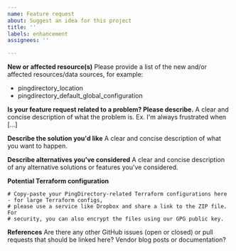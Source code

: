 ```yaml
---
name: Feature request
about: Suggest an idea for this project
title: ''
labels: enhancement
assignees: ''

---
```


**New or affected resource(s)**
Please provide a list of the new and/or affected resources/data sources, for example:
- pingdirectory_location
- pingdirectory_default_global_configuration

**Is your feature request related to a problem? Please describe.**
A clear and concise description of what the problem is. Ex. I'm always frustrated when [...]

**Describe the solution you'd like**
A clear and concise description of what you want to happen.

**Describe alternatives you've considered**
A clear and concise description of any alternative solutions or features you've considered.

**Potential Terraform configuration**
```hcl
# Copy-paste your PingDirectory-related Terraform configurations here - for large Terraform configs,
# please use a service like Dropbox and share a link to the ZIP file. For
# security, you can also encrypt the files using our GPG public key.
```

**References**
Are there any other GitHub issues (open or closed) or pull requests that should be linked here? Vendor blog posts or documentation?
